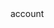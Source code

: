 <!DOCTYPE html>
<html lang="en">
<head>
    <meta charset="UTF-8">
    <title>Title</title>
    <script src="./lib/vue.js"></script>
    <script src="./lib/vue-router-3.0.1.js"></script>
    <style>
        .myactive{
            color: red;
        }
        .v-enter,
        .v-leave-to{
            transform: translateX(80px);
        }
        .v-enter-active,
        .v-leave-active{
            transition: all 1s ease;
        }
    </style>
</head>
<body>

<div id="app">
    <router-link to="/account">account</router-link>
    <!--<transition mode="out-in">-->
        <router-view></router-view>
    <!--</transition>-->
</div>
<template id="tem">
    <div>
        <h1>这是嵌套的组件</h1>
        <router-link to="/account/login">登录</router-link>
        <router-link to="/account/zhuce">注册</router-link>
        <transition mode="out-in">
            <router-view></router-view>
        </transition>
        <!--<router-view></router-view>-->
    </div>
</template>
<script>
    var account={
      template:'#tem'
    }
  var login = {
    template:'<h1>登录组件</h1>'
  }
  var zhuce = {
    template:'<h1>注册组件</h1>'
  }
  var router= new VueRouter({
    routes:[
      {
        path: '/account', component: account,
        children: [
          {path: 'login', component: login},
          {path: 'zhuce', component: zhuce},

        ]
      }
    ],
    linkActiveClass:'myactive'
  })
  var vm= new Vue({
    el:'#app',
    data:{},
    router:router,
    methods:{}
  })
</script>

</body>
</html>